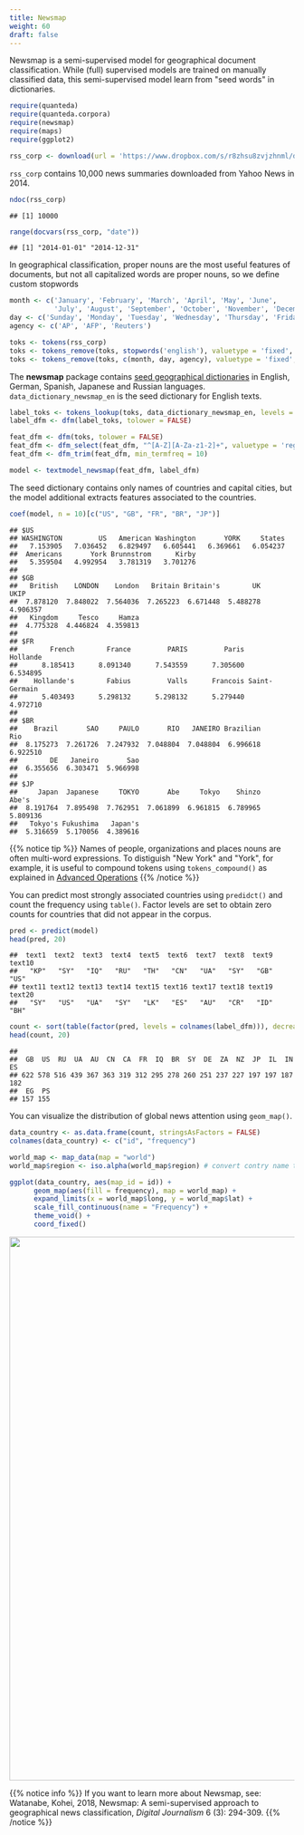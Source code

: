 ```yaml
---
title: Newsmap
weight: 60
draft: false
---
```


Newsmap is a semi-supervised model for geographical document classification. While (full) supervised models are trained on manually classified data, this semi-supervised model learn from "seed words" in dictionaries. 


```r
require(quanteda)
require(quanteda.corpora)
require(newsmap)
require(maps)
require(ggplot2)
```


```r
rss_corp <- download(url = 'https://www.dropbox.com/s/r8zhsu8zvjzhnml/data_corpus_yahoonews.rds?dl=1')
```



`rss_corp` contains 10,000 news summaries downloaded from Yahoo News in 2014.


```r
ndoc(rss_corp)
```

```
## [1] 10000
```

```r
range(docvars(rss_corp, "date"))
```

```
## [1] "2014-01-01" "2014-12-31"
```

In geographical classification, proper nouns are the most useful features of documents, but not all capitalized words are proper nouns, so we define custom stopwords


```r
month <- c('January', 'February', 'March', 'April', 'May', 'June',
           'July', 'August', 'September', 'October', 'November', 'December')
day <- c('Sunday', 'Monday', 'Tuesday', 'Wednesday', 'Thursday', 'Friday', 'Saturday')
agency <- c('AP', 'AFP', 'Reuters')
```


```r
toks <- tokens(rss_corp)
toks <- tokens_remove(toks, stopwords('english'), valuetype = 'fixed', padding = TRUE)
toks <- tokens_remove(toks, c(month, day, agency), valuetype = 'fixed', padding = TRUE)
```

The **newsmap** package contains [seed geographical dictionaries](https://github.com/koheiw/newsmap/tree/master/dict) in English, German, Spanish, Japanese and Russian languages. `data_dictionary_newsmap_en` is the seed dictionary for English texts.


```r
label_toks <- tokens_lookup(toks, data_dictionary_newsmap_en, levels = 3) # level 3 is countries
label_dfm <- dfm(label_toks, tolower = FALSE)

feat_dfm <- dfm(toks, tolower = FALSE)
feat_dfm <- dfm_select(feat_dfm, "^[A-Z][A-Za-z1-2]+", valuetype = 'regex', case_insensitive = FALSE)
feat_dfm <- dfm_trim(feat_dfm, min_termfreq = 10)

model <- textmodel_newsmap(feat_dfm, label_dfm)
```

The seed dictionary contains only names of countries and capital cities, but the model additional extracts features associated to the countries.


```r
coef(model, n = 10)[c("US", "GB", "FR", "BR", "JP")]
```

```
## $US
## WASHINGTON         US   American Washington       YORK     States 
##   7.153905   7.036452   6.829497   6.605441   6.369661   6.054237 
##  Americans       York Brunnstrom      Kirby 
##   5.359504   4.992954   3.781319   3.701276 
## 
## $GB
##   British    LONDON    London   Britain Britain's        UK      UKIP 
##  7.878120  7.848022  7.564036  7.265223  6.671448  5.488278  4.906357 
##   Kingdom     Tesco     Hamza 
##  4.775328  4.446824  4.359813 
## 
## $FR
##        French        France         PARIS         Paris      Hollande 
##      8.185413      8.091340      7.543559      7.305600      6.534895 
##    Hollande's        Fabius         Valls      Francois Saint-Germain 
##      5.403493      5.298132      5.298132      5.279440      4.972710 
## 
## $BR
##    Brazil       SAO     PAULO       RIO   JANEIRO Brazilian       Rio 
##  8.175273  7.261726  7.247932  7.048804  7.048804  6.996618  6.922510 
##        DE   Janeiro       Sao 
##  6.355656  6.303471  5.966998 
## 
## $JP
##     Japan  Japanese     TOKYO       Abe     Tokyo    Shinzo     Abe's 
##  8.191764  7.895498  7.762951  7.061899  6.961815  6.789965  5.809136 
##   Tokyo's Fukushima   Japan's 
##  5.316659  5.170056  4.389616
```

{{% notice tip %}}
Names of people, organizations and places nouns are often multi-word expressions. To distiguish "New York" and "York", for example, it is useful to compound tokens using `tokens_compound()` as explained in [Advanced Operations](../advanced-operations/compound-mutiword-expressions/)
{{% /notice %}}

You can predict most strongly associated countries using `predidct()` and count the frequency using `table()`. Factor levels are set to obtain zero counts for countries that did not appear in the corpus.


```r
pred <- predict(model)
head(pred, 20)
```

```
##  text1  text2  text3  text4  text5  text6  text7  text8  text9 text10 
##   "KP"   "SY"   "IQ"   "RU"   "TH"   "CN"   "UA"   "SY"   "GB"   "US" 
## text11 text12 text13 text14 text15 text16 text17 text18 text19 text20 
##   "SY"   "US"   "UA"   "SY"   "LK"   "ES"   "AU"   "CR"   "ID"   "BH"
```

```r
count <- sort(table(factor(pred, levels = colnames(label_dfm))), decreasing = TRUE)
head(count, 20)
```

```
## 
##  GB  US  RU  UA  AU  CN  CA  FR  IQ  BR  SY  DE  ZA  NZ  JP  IL  IN  ES 
## 622 578 516 439 367 363 319 312 295 278 260 251 237 227 197 197 187 182 
##  EG  PS 
## 157 155
```

You can visualize the distribution of global news attention using `geom_map()`.


```r
data_country <- as.data.frame(count, stringsAsFactors = FALSE)
colnames(data_country) <- c("id", "frequency")

world_map <- map_data(map = "world")
world_map$region <- iso.alpha(world_map$region) # convert contry name to ISO code

ggplot(data_country, aes(map_id = id)) +
      geom_map(aes(fill = frequency), map = world_map) +
      expand_limits(x = world_map$long, y = world_map$lat) +
      scale_fill_continuous(name = "Frequency") +
      theme_void() +
      coord_fixed()
```

<img src="/machine-learning/newsmap.en_files/figure-html/unnamed-chunk-10-1.png" width="960" />

{{% notice info %}}
If you want to learn more about Newsmap, see:  
Watanabe, Kohei, 2018, Newsmap: A semi-supervised approach to geographical news classification, _Digital Journalism_ 6 (3): 294-309.
{{% /notice %}}
